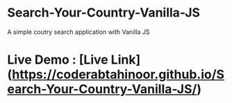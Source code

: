 # Search-Your-Country-Vanilla-JS
A simple coutry search application with Vanilla JS

# Live Demo : [Live Link] (https://coderabtahinoor.github.io/Search-Your-Country-Vanilla-JS/)
